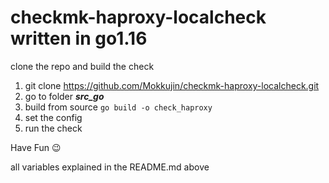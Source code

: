 # checkmk-haproxy-localcheck written in go1.16

clone the repo and build the check

 1. git clone https://github.com/Mokkujin/checkmk-haproxy-localcheck.git
 2. go to folder ***src_go***
 3. build from source ```go build -o check_haproxy```
 4. set the config
 5. run the check

Have Fun :wink:

all variables explained in the README.md above